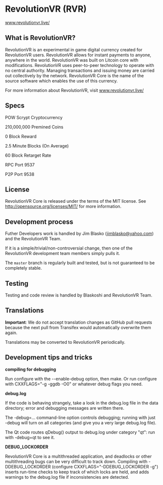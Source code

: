 
RevolutionVR (RVR)
===========

www.revolutionvr.live/

What is RevolutionVR?
----------------

RevolutionVR is an experimental in game digital currency created for RevolutionVR users. 
RevolutionVR allows for instant payments to anyone, anywhere in the world. 
RevolutionVR was built on Litcoin core with modifications.
RevolutionVR uses peer-to-peer technology to operate with no central authority.
Managing transactions and issuing money are carried
out collectively by the network. RevolutionVR Core is the name of the source
software which enables the use of this currency.

For more information about RevolutionVR, visit www.revolutionvr.live/

Specs
-----
POW Scrypt Cryptocurrency

210,000,000 Premined Coins  

0 Block Reward

2.5 Minute Blocks (On Average)

60 Block Retarget Rate

RPC Port 9537

P2P Port 9538


License
-------

RevolutionVR Core is released under the terms of the MIT license.
See http://opensource.org/licenses/MIT/ for more information.

Development process
-------------------

Futher Developers work is handled by Jim Blasko (jimblasko@yahoo.com) and the RevolutionVR Team. 

If it is a simple/trivial/non-controversial change, then one of the RevolutionVR
development team members simply pulls it.

The `master` branch is regularly built and tested, but is not guaranteed to be
completely stable. 

Testing
-------

Testing and code review is handled by Blaskoshi and RevolutionVR Team.


Translations
------------

**Important**: We do not accept translation changes as GitHub pull requests because the next
pull from Transifex would automatically overwrite them again.

Translations may be converted to RevolutionVR periodically.

Development tips and tricks
---------------------------

**compiling for debugging**

Run configure with the --enable-debug option, then make. Or run configure with
CXXFLAGS="-g -ggdb -O0" or whatever debug flags you need.

**debug.log**

If the code is behaving strangely, take a look in the debug.log file in the data directory;
error and debugging messages are written there.

The -debug=... command-line option controls debugging; running with just -debug will turn
on all categories (and give you a very large debug.log file).

The Qt code routes qDebug() output to debug.log under category "qt": run with -debug=qt
to see it.


**DEBUG_LOCKORDER**

RevolutionVR Core is a multithreaded application, and deadlocks or other multithreading bugs
can be very difficult to track down. Compiling with -DDEBUG_LOCKORDER (configure
CXXFLAGS="-DDEBUG_LOCKORDER -g") inserts run-time checks to keep track of which locks
are held, and adds warnings to the debug.log file if inconsistencies are detected.